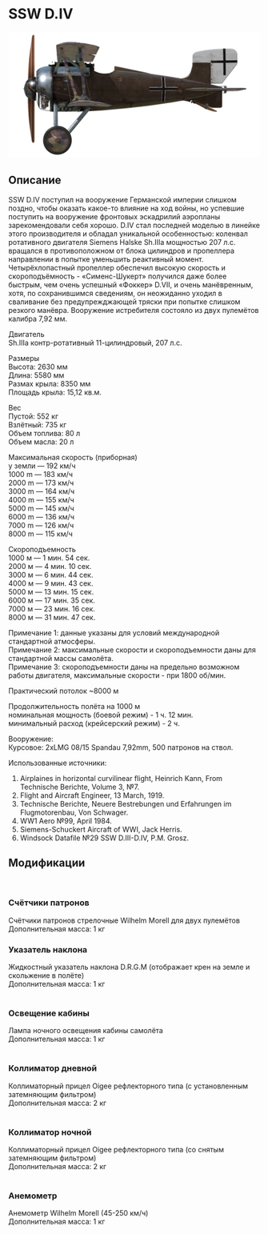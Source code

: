 # SSW D.IV  
  
![schuckertdiv](../images/schuckertdiv.png)  
  
## Описание  
  
SSW D.IV поступил на вооружение Германской империи слишком поздно, чтобы оказать какое-то влияние на ход войны, но успевшие поступить на вооружение фронтовых эскадрилий аэропланы зарекомендовали себя хорошо. D.IV стал последней моделью в линейке этого производителя и обладал уникальной особенностью: коленвал ротативного двигателя Siemens Halske Sh.IIIa мощностью 207 л.с. вращался в противоположном от блока цилиндров и пропеллера направлении в попытке уменьшить реактивный момент. Четырёхлопастный пропеллер обеспечил высокую скорость и скороподъёмность - «Сименс-Шукерт» получился даже более быстрым, чем очень успешный «Фоккер» D.VII, и очень манёвренным, хотя, по сохранившимся сведениям, он неожиданно уходил в сваливание без предупрежджающей тряски при попытке слишком резкого манёвра. Вооружение истребителя состояло из двух пулемётов калибра 7,92 мм.  
   
  
Двигатель  
Sh.IIIa контр-ротативный 11-цилиндровый, 207 л.с.  
  
Размеры  
Высота: 2630 мм  
Длина: 5580 мм  
Размах крыла: 8350 мм  
Площадь крыла: 15,12 кв.м.  
  
Вес  
Пустой: 552 кг  
Взлётный: 735 кг  
Объем топлива: 80 л  
Объем масла: 20 л  
  
Максимальная скорость (приборная)  
у земли — 192 км/ч  
1000 m — 183 км/ч  
2000 m — 173 км/ч  
3000 m — 164 км/ч  
4000 m — 155 км/ч  
5000 m — 145 км/ч  
6000 m — 136 км/ч  
7000 m — 126 км/ч  
8000 m — 115 км/ч  
  
Скороподъемность  
1000 м — 1 мин. 54 сек.  
2000 м — 4 мин. 10 сек.  
3000 м — 6 мин. 44 сек.  
4000 м — 9 мин. 43 сек.  
5000 м — 13 мин. 15 сек.  
6000 м — 17 мин. 35 сек.  
7000 м — 23 мин. 16 сек.  
8000 м — 31 мин. 47 сек.  
  
Примечание 1: данные указаны для условий международной стандартной атмосферы.  
Примечание 2: максимальные скорости и скороподъемности даны для стандартной массы самолёта.  
Примечание 3: скороподъемности даны на предельно возможном работы двигателя, максимальные скорости - при 1800 об/мин.  
  
Практический потолок ~8000 м  
  
Продолжительность полёта на 1000 м  
номинальная мощность (боевой режим) - 1 ч. 12 мин.  
минимальный расход (крейсерский режим) - 2 ч.  
  
Вооружение:  
Курсовое: 2хLMG 08/15 Spandau 7,92mm, 500 патронов на ствол.  
  
Использованные источники:  
1) Airplaines in horizontal curvilinear flight, Heinrich Kann, From Technische Berichte, Volume 3, №7.  
2) Flight and Aircraft Engineer, 13 March, 1919.  
3) Technische Berichte, Neuere Bestrebungen und Erfahrungen im Flugmotorenbau, Von Schwager.  
4) WW1 Aero №99, April 1984.  
5) Siemens-Schuckert Aircraft of WWI, Jack Herris.  
6) Windsock Datafile №29 SSW D.III-D.IV, P.M. Grosz.  
  
## Модификации  
  ﻿
  
### Счётчики патронов  
  
Счётчики патронов стрелочные Wilhelm Morell для двух пулемётов  
Дополнительная масса: 1 кг  ﻿
  
### Указатель наклона  
  
Жидкостный указатель наклона D.R.G.M (отображает крен на земле и скольжение в полёте)  
Дополнительная масса: 1 кг  
  ﻿
  
### Освещение кабины  
  
Лампа ночного освещения кабины самолёта  
Дополнительная масса: 1 кг  
  ﻿
  
### Коллиматор дневной  
  
Коллиматорный прицел Oigee рефлекторного типа (с установленным затемняющим фильтром)  
Дополнительная масса: 2 кг  
  ﻿
  
### Коллиматор ночной  
  
Коллиматорный прицел Oigee рефлекторного типа (со снятым затемняющим фильтром)  
Дополнительная масса: 2 кг  
  ﻿
  
### Анемометр  
  
Анемометр Wilhelm Morell (45-250 км/ч)  
Дополнительная масса: 1 кг  
